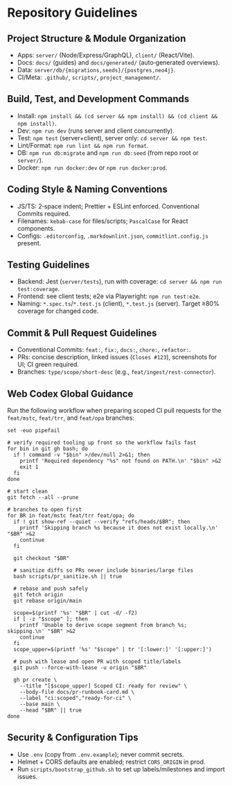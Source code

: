 # Repository Guidelines

## Project Structure & Module Organization

- Apps: `server/` (Node/Express/GraphQL), `client/` (React/Vite).
- Docs: `docs/` (guides) and `docs/generated/` (auto‑generated overviews).
- Data: `server/db/{migrations,seeds}/{postgres,neo4j}`.
- CI/Meta: `.github/`, `scripts/`, `project_management/`.

## Build, Test, and Development Commands

- Install: `npm install && (cd server && npm install) && (cd client && npm install)`.
- Dev: `npm run dev` (runs server and client concurrently).
- Test: `npm test` (server+client), server only: `cd server && npm test`.
- Lint/Format: `npm run lint && npm run format`.
- DB: `npm run db:migrate` and `npm run db:seed` (from repo root or `server/`).
- Docker: `npm run docker:dev` or `npm run docker:prod`.

## Coding Style & Naming Conventions

- JS/TS: 2‑space indent; Prettier + ESLint enforced. Conventional Commits required.
- Filenames: `kebab-case` for files/scripts; `PascalCase` for React components.
- Configs: `.editorconfig`, `.markdownlint.json`, `commitlint.config.js` present.

## Testing Guidelines

- Backend: Jest (`server/tests`), run with coverage: `cd server && npm run test:coverage`.
- Frontend: see client tests; e2e via Playwright: `npm run test:e2e`.
- Naming: `*.spec.ts`/`*.test.js` (client), `*.test.js` (server). Target ≥80% coverage for changed code.

## Commit & Pull Request Guidelines

- Conventional Commits: `feat:`, `fix:`, `docs:`, `chore:`, `refactor:`.
- PRs: concise description, linked issues (`Closes #123`), screenshots for UI; CI green required.
- Branches: `type/scope/short-desc` (e.g., `feat/ingest/rest-connector`).

## Web Codex Global Guidance

Run the following workflow when preparing scoped CI pull requests for the `feat/mstc`, `feat/trr`, and `feat/opa` branches:

```
set -euo pipefail

# verify required tooling up front so the workflow fails fast
for bin in git gh bash; do
  if ! command -v "$bin" >/dev/null 2>&1; then
    printf 'Required dependency "%s" not found on PATH.\n' "$bin" >&2
    exit 1
  fi
done

# start clean
git fetch --all --prune

# branches to open first
for BR in feat/mstc feat/trr feat/opa; do
  if ! git show-ref --quiet --verify "refs/heads/$BR"; then
    printf 'Skipping branch %s because it does not exist locally.\n' "$BR" >&2
    continue
  fi

  git checkout "$BR"

  # sanitize diffs so PRs never include binaries/large files
  bash scripts/pr_sanitize.sh || true

  # rebase and push safely
  git fetch origin
  git rebase origin/main

  scope=$(printf '%s' "$BR" | cut -d/ -f2)
  if [ -z "$scope" ]; then
    printf 'Unable to derive scope segment from branch %s; skipping.\n' "$BR" >&2
    continue
  fi
  scope_upper=$(printf '%s' "$scope" | tr '[:lower:]' '[:upper:]')

  # push with lease and open PR with scoped title/labels
  git push --force-with-lease -u origin "$BR"

  gh pr create \
    --title "[$scope_upper] Scoped CI: ready for review" \
    --body-file docs/pr-runbook-card.md \
    --label "ci:scoped","ready-for-ci" \
    --base main \
    --head "$BR" || true
done
```

## Security & Configuration Tips

- Use `.env` (copy from `.env.example`); never commit secrets.
- Helmet + CORS defaults are enabled; restrict `CORS_ORIGIN` in prod.
- Run `scripts/bootstrap_github.sh` to set up labels/milestones and import issues.
